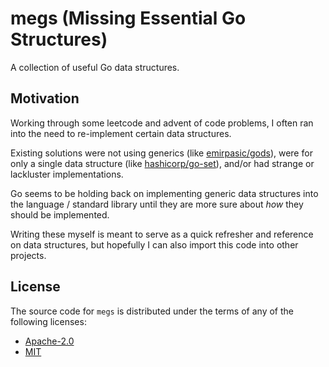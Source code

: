 # megs (Missing Essential Go Structures)

A collection of useful Go data structures.

## Motivation

Working through some leetcode and advent of code problems, I often ran into the need to re-implement certain data structures.

Existing solutions were not using generics (like [emirpasic/gods](https://github.com/emirpasic/gods)), were for only a single data structure (like [hashicorp/go-set](https://pkg.go.dev/github.com/hashicorp/go-set)), and/or had strange or lackluster implementations.

Go seems to be holding back on implementing generic data structures into the language / standard library until they are more sure about _how_ they should be implemented.

Writing these myself is meant to serve as a quick refresher and reference on data structures, but hopefully I can also import this code into other projects.

## License

The source code for `megs` is distributed under the terms of any of the following licenses:

- [Apache-2.0](https://spdx.org/licenses/Apache-2.0.html)
- [MIT](https://spdx.org/licenses/MIT.html)
